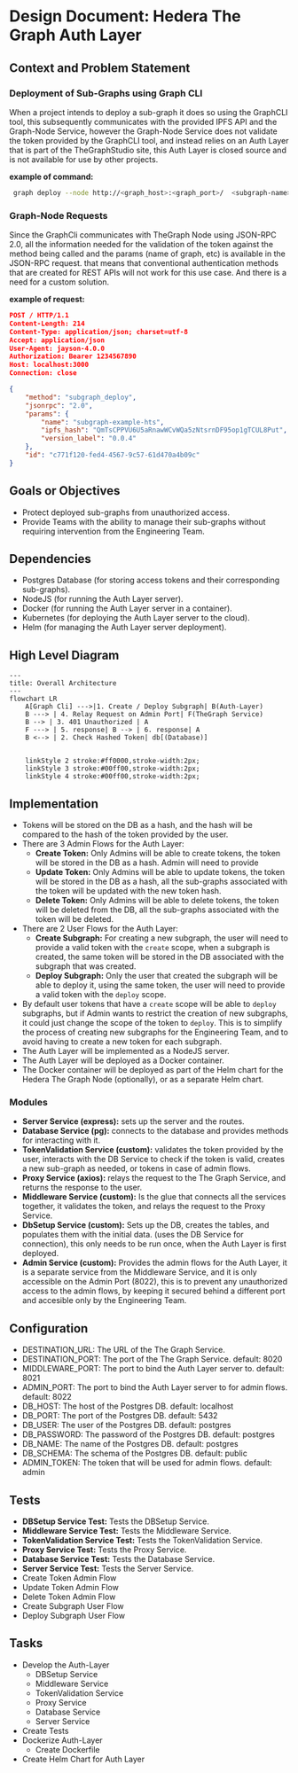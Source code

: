 # Design Document: Hedera The Graph Auth Layer

## Context and Problem Statement
### Deployment of Sub-Graphs using Graph CLI
When a project intends to deploy a sub-graph it does so using the GraphCLI tool, this subsequently communicates with the provided IPFS API and the Graph-Node Service, however the Graph-Node Service does not validate the token provided by the GraphCLI tool, and instead relies on an Auth Layer that is part of the TheGraphStudio site, this Auth Layer is closed source and is not available for use by other projects.

**example of command:**
```bash
 graph deploy --node http://<graph_host>:<graph_port>/  <subgraph-name> --access-token <token>
```

### Graph-Node Requests
Since the GraphCli communicates with TheGraph Node using JSON-RPC 2.0, all the information needed for the validation of the token against the method being called and the params (name of graph, etc) is available in the JSON-RPC request. that means that conventional authentication methods that are created for REST APIs will not work for this use case. And there is a need for a custom solution.

**example of request:**
```json
POST / HTTP/1.1
Content-Length: 214
Content-Type: application/json; charset=utf-8
Accept: application/json
User-Agent: jayson-4.0.0
Authorization: Bearer 1234567890
Host: localhost:3000
Connection: close

{
    "method": "subgraph_deploy",
    "jsonrpc": "2.0",
    "params": {
        "name": "subgraph-example-hts",
        "ipfs_hash": "QmTsCPPVU6U5aRnawWCvWQa5zNtsrnDF95op1gTCUL8Put",
        "version_label": "0.0.4"
    },
    "id": "c771f120-fed4-4567-9c57-61d470a4b09c"
}
```


## Goals or Objectives
- Protect deployed sub-graphs from unauthorized access.
- Provide Teams with the ability to manage their sub-graphs without requiring intervention from the Engineering Team.

## Dependencies
- Postgres Database (for storing access tokens and their corresponding sub-graphs).
- NodeJS (for running the Auth Layer server).
- Docker (for running the Auth Layer server in a container).
- Kubernetes (for deploying the Auth Layer server to the cloud).
- Helm (for managing the Auth Layer server deployment).

## High Level Diagram

```mermaid
---
title: Overall Architecture
---
flowchart LR
    A[Graph Cli] --->|1. Create / Deploy Subgraph| B(Auth-Layer)
    B ---> | 4. Relay Request on Admin Port| F(TheGraph Service)
    B --> | 3. 401 Unauthorized | A
    F ---> | 5. response| B --> | 6. response| A
    B <--> | 2. Check Hashed Token| db[(Database)]

    
    linkStyle 2 stroke:#ff0000,stroke-width:2px;
    linkStyle 3 stroke:#00ff00,stroke-width:2px;
    linkStyle 4 stroke:#00ff00,stroke-width:2px;
```

## Implementation

- Tokens will be stored on the DB as a hash, and the hash will be compared to the hash of the token provided by the user.
- There are 3 Admin Flows for the Auth Layer:
  - **Create Token:** Only Admins will be able to create tokens, the token will be stored in the DB as a hash. Admin will need to provide 
  - **Update Token:** Only Admins will be able to update tokens, the token will be stored in the DB as a hash, all the sub-graphs associated with the token will be updated with the new token hash.
  - **Delete Token:** Only Admins will be able to delete tokens, the token will be deleted from the DB, all the sub-graphs associated with the token will be deleted.
- There are 2 User Flows for the Auth Layer:
    - **Create Subgraph:** For creating a new subgraph, the user will need to provide a valid token with the `create` scope, when a subgraph is created, the same token will be stored in the DB associated with the subgraph that was created.
    - **Deploy Subgraph:** Only the user that created the subgraph will be able to deploy it, using the same token, the user will need to provide a valid token with the `deploy` scope.
- By default user tokens that have a `create` scope will be able to `deploy` subgraphs, but if Admin wants to restrict the creation of new subgraphs, it could just change the scope of the token to `deploy`. This is to simplify the process of creating new subgraphs for the Engineering Team, and to avoid having to create a new token for each subgraph.
- The Auth Layer will be implemented as a NodeJS server.
- The Auth Layer will be deployed as a Docker container.
- The Docker container will be deployed as part of the Helm chart for the Hedera The Graph Node (optionally), or as a separate Helm chart.

### Modules
- **Server Service (express):** sets up the server and the routes.
- **Database Service (pg):** connects to the database and provides methods for interacting with it.
- **TokenValidation Service (custom):** validates the token provided by the user, interacts with the DB Service to check if the token is valid, creates a new sub-graph as needed, or tokens in case of admin flows.
- **Proxy Service (axios):** relays the request to the The Graph Service, and returns the response to the user.
- **Middleware Service (custom):** Is the glue that connects all the services together, it validates the token, and relays the request to the Proxy Service.
- **DbSetup Service (custom):** Sets up the DB, creates the tables, and populates them with the initial data. (uses the DB Service for connection), this only needs to be run once, when the Auth Layer is first deployed.
- **Admin Service (custom):** Provides the admin flows for the Auth Layer, it is a separate service from the Middleware Service, and it is only accessible on the Admin Port (8022), this is to prevent any unauthorized access to the admin flows, by keeping it secured behind a different port and accesible only by the Engineering Team.


## Configuration
- DESTINATION_URL: The URL of the The Graph Service. 
- DESTINATION_PORT: The port of the The Graph Service. default: 8020
- MIDDLEWARE_PORT: The port to bind the Auth Layer server to. default: 8021
- ADMIN_PORT: The port to bind the Auth Layer server to for admin flows. default: 8022
- DB_HOST: The host of the Postgres DB. default: localhost
- DB_PORT: The port of the Postgres DB. default: 5432
- DB_USER: The user of the Postgres DB. default: postgres
- DB_PASSWORD: The password of the Postgres DB. default: postgres
- DB_NAME: The name of the Postgres DB. default: postgres
- DB_SCHEMA: The schema of the Postgres DB. default: public
- ADMIN_TOKEN: The token that will be used for admin flows. default: admin


## Tests
- **DBSetup Service Test:** Tests the DBSetup Service.
- **Middleware Service Test:** Tests the Middleware Service.
- **TokenValidation Service Test:** Tests the TokenValidation Service.
- **Proxy Service Test:** Tests the Proxy Service.
- **Database Service Test:** Tests the Database Service.
- **Server Service Test:** Tests the Server Service.
- Create Token Admin Flow
- Update Token Admin Flow
- Delete Token Admin Flow
- Create Subgraph User Flow
- Deploy Subgraph User Flow

## Tasks
- Develop the Auth-Layer
    - DBSetup Service
    - Middleware Service
    - TokenValidation Service
    - Proxy Service
    - Database Service
    - Server Service
- Create Tests
- Dockerize Auth-Layer
    - Create Dockerfile    
- Create Helm Chart for Auth Layer
